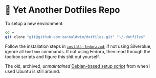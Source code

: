 # :book: Yet Another Dotfiles Repo

To setup a new environment:

```bash
cd ~
git clone "git@github.com:zanbaldwin/dotfiles.git" "~/.dotfiles"
```

Follow the installation steps in [`install-fedora.md`](install-fedora.md); if not using Silverblue, ignore all `toolbox` commands.
If not using Fedora, then read through the toolbox scripts and figure this shit out yourself.

The old, archived, _unmaintained_ [Debian-based setup script](archive/install-ubuntu.sh) from when I used Ubuntu is still around.
